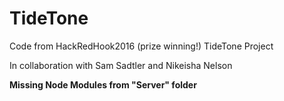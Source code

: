 # TideTone
Code from HackRedHook2016 (prize winning!) TideTone Project

In collaboration with Sam Sadtler and Nikeisha Nelson


**Missing Node Modules from "Server" folder**
